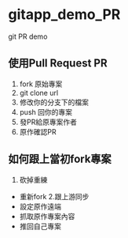 # gitapp_demo_PR
git PR demo

## 使用Pull Request PR
1. fork 原始專案
2. git clone url 
3. 修改你的分支下的檔案
4. push 回你的專案
5. 發PR給原專案作者
6. 原作確認PR

## 如何跟上當初fork專案
1. 砍掉重練
  - 重新fork
2.跟上游同步
  - 設定原作遠端
  - 抓取原作專案內容
  - 推回自己專案

